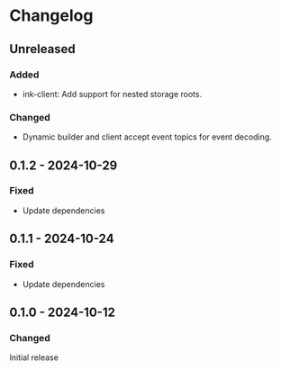 # Changelog

## Unreleased

### Added

- ink-client: Add support for nested storage roots.

### Changed

- Dynamic builder and client accept event topics for event decoding.

## 0.1.2 - 2024-10-29

### Fixed

- Update dependencies

## 0.1.1 - 2024-10-24

### Fixed

- Update dependencies

## 0.1.0 - 2024-10-12

### Changed

Initial release
